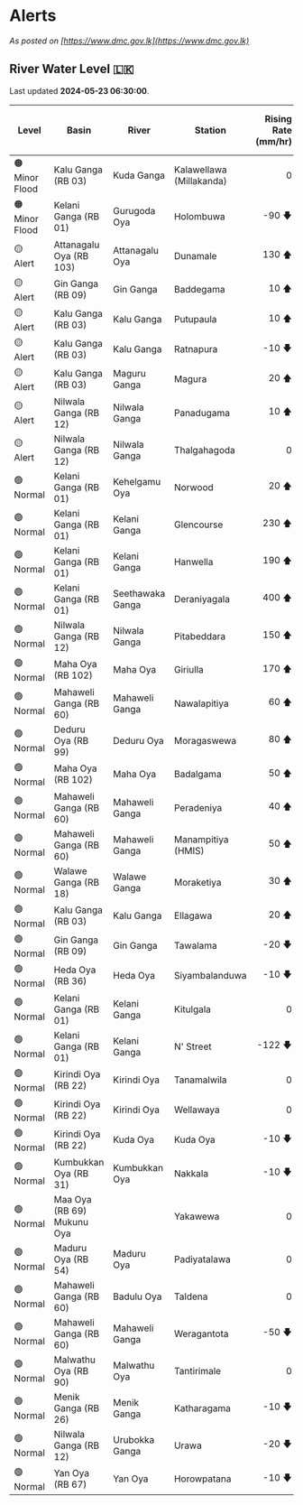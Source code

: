 # Alerts

*As posted on [https://www.dmc.gov.lk](https://www.dmc.gov.lk)*

## River Water Level :sri_lanka:

Last updated **2024-05-23 06:30:00**.

| Level | Basin | River | Station | Rising Rate (mm/hr) | Level (m) | Alert Level (m) | Time to Alert (hrs) |
|---|---|---|---|--: |--:|--:|--:|
| 🟠 Minor Flood | Kalu Ganga (RB 03) | Kuda Ganga | Kalawellawa (Millakanda) | 0  | 7.5 | 5.0 | 🟡 |
| 🟠 Minor Flood | Kelani Ganga (RB 01) | Gurugoda Oya | Holombuwa | -90 🡇 | 3.8 | 3.0 | 🟡 |
| 🟡 Alert | Attanagalu Oya (RB 103) | Attanagalu Oya | Dunamale | 130 🡅 | 4.3 | 3.3 | 🟡 |
| 🟡 Alert | Gin Ganga (RB 09) | Gin Ganga | Baddegama | 10 🡅 | 3.8 | 3.5 | 🟡 |
| 🟡 Alert | Kalu Ganga (RB 03) | Kalu Ganga | Putupaula | 10 🡅 | 3.2 | 3.0 | 🟡 |
| 🟡 Alert | Kalu Ganga (RB 03) | Kalu Ganga | Ratnapura | -10 🡇 | 5.3 | 5.2 | 🟡 |
| 🟡 Alert | Kalu Ganga (RB 03) | Maguru Ganga | Magura | 20 🡅 | 4.4 | 4.0 | 🟡 |
| 🟡 Alert | Nilwala Ganga (RB 12) | Nilwala Ganga | Panadugama | 10 🡅 | 5.3 | 5.0 | 🟡 |
| 🟡 Alert | Nilwala Ganga (RB 12) | Nilwala Ganga | Thalgahagoda | 0  | 1.5 | 1.4 | 🟡 |
| 🟢 Normal | Kelani Ganga (RB 01) | Kehelgamu Oya | Norwood | 20 🡅 | 1.4 | 1.5 | 2.5 ⏳ |
| 🟢 Normal | Kelani Ganga (RB 01) | Kelani Ganga | Glencourse | 230 🡅 | 14.2 | 15.0 | 3.5 ⏳ |
| 🟢 Normal | Kelani Ganga (RB 01) | Kelani Ganga | Hanwella | 190 🡅 | 5.8 | 7.0 | 6.4 ⏳ |
| 🟢 Normal | Kelani Ganga (RB 01) | Seethawaka Ganga | Deraniyagala | 400 🡅 | 1.9 | 4.8 | 7.3 ⏳ |
| 🟢 Normal | Nilwala Ganga (RB 12) | Nilwala Ganga | Pitabeddara | 150 🡅 | 1.9 | 4.0 | 14.3 ⏳ |
| 🟢 Normal | Maha Oya (RB 102) | Maha Oya | Giriulla | 170 🡅 | 2.9 | 5.5 | 15.3 ⏳ |
| 🟢 Normal | Mahaweli Ganga (RB 60) | Mahaweli Ganga | Nawalapitiya | 60 🡅 | 2.4 | 3.5 | 18.3 ⏳ |
| 🟢 Normal | Deduru Oya (RB 99) | Deduru Oya | Moragaswewa | 80 🡅 | 2.9 | 4.8 | 23.1 ⏳ |
| 🟢 Normal | Maha Oya (RB 102) | Maha Oya | Badalgama | 50 🡅 | 3.5 | 5.0 | 31.0 ⏳ |
| 🟢 Normal | Mahaweli Ganga (RB 60) | Mahaweli Ganga | Peradeniya | 40 🡅 | 3.7 | 5.0 | 32.7 ⏳ |
| 🟢 Normal | Mahaweli Ganga (RB 60) | Mahaweli Ganga | Manampitiya (HMIS) | 50 🡅 | 0.5 | 3.0 | 50.8 ⏳ |
| 🟢 Normal | Walawe Ganga (RB 18) | Walawe Ganga | Moraketiya | 30 🡅 | 1.4 | 3.0 | 54.3 ⏳ |
| 🟢 Normal | Kalu Ganga (RB 03) | Kalu Ganga | Ellagawa | 20 🡅 | 8.5 | 10.0 | 75.5 ⏳ |
| 🟢 Normal | Gin Ganga (RB 09) | Gin Ganga | Tawalama | -20 🡇 | 3.1 | 4.0 | 🟢 |
| 🟢 Normal | Heda Oya (RB 36) | Heda Oya | Siyambalanduwa | -10 🡇 | 0.5 | 4.5 | 🟢 |
| 🟢 Normal | Kelani Ganga (RB 01) | Kelani Ganga | Kitulgala | 0  | 1.8 | 3.0 | 🟢 |
| 🟢 Normal | Kelani Ganga (RB 01) | Kelani Ganga | N' Street | -122 🡇 | 1.0 | 1.2 | 🟢 |
| 🟢 Normal | Kirindi Oya (RB 22) | Kirindi Oya | Tanamalwila | 0  | 0.6 | 4.0 | 🟢 |
| 🟢 Normal | Kirindi Oya (RB 22) | Kirindi Oya | Wellawaya | 0  | 0.8 | 4.4 | 🟢 |
| 🟢 Normal | Kirindi Oya (RB 22) | Kuda Oya | Kuda Oya | -10 🡇 | 1.3 | 6.9 | 🟢 |
| 🟢 Normal | Kumbukkan Oya (RB 31) | Kumbukkan Oya | Nakkala | -10 🡇 | 0.8 | 5.0 | 🟢 |
| 🟢 Normal | Maa Oya (RB 69) Mukunu Oya |  | Yakawewa | 0  | 0.5 | 4.0 | 🟢 |
| 🟢 Normal | Maduru Oya (RB 54) | Maduru Oya | Padiyatalawa | 0  | 0.4 | 4.0 | 🟢 |
| 🟢 Normal | Mahaweli Ganga (RB 60) | Badulu Oya | Taldena | 0  | 0.4 | 3.0 | 🟢 |
| 🟢 Normal | Mahaweli Ganga (RB 60) | Mahaweli Ganga | Weragantota | -50 🡇 | -2.4 | 5.0 | 🟢 |
| 🟢 Normal | Malwathu Oya (RB 90) | Malwathu Oya | Tantirimale | 0  | 1.4 | 5.0 | 🟢 |
| 🟢 Normal | Menik Ganga (RB 26) | Menik Ganga | Katharagama | -10 🡇 | -0.2 | 4.0 | 🟢 |
| 🟢 Normal | Nilwala Ganga (RB 12) | Urubokka Ganga | Urawa | -20 🡇 | 1.2 | 2.5 | 🟢 |
| 🟢 Normal | Yan Oya (RB 67) | Yan Oya | Horowpatana | -10 🡇 | 1.8 | 6.0 | 🟢 |
